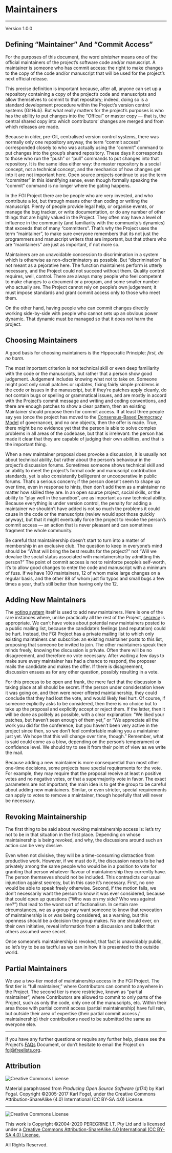 # Maintainers

---

Version 1.0.0

## Defining &ldquo;Maintainer&rdquo; And &ldquo;Commit Access&rdquo;

For the purposes of this document, the word *aintainer* means one of the official maintainers of the project&rsquo;s software code and/or manuscript. A maintainer is someone who has commit access: the right to make changes to the copy of the code and/or manuscript that will be used for the project&rsquo;s next official release.

This precise definition is important because, after all, anyone can set up a repository containing a copy of the project&rsquo;s code and manuscripts and allow themselves to commit to that repository; indeed, doing so is a standard development procedure within the Project&rsquo;s version control systems (GitHub). But what really matters for the project&rsquo;s purposes is who has the ability to put changes into the &ldquo;Offical&rdquo; or master copy — that is, the central shared copy into which contributors&rsquo; changes are merged and from which releases are made.

Because in older, pre-Git, centralised version control systems, there was normally only one repository anyway, the term &ldquo;commit access&rdquo; corresponded closely to who was actually using the &ldquo;commit&rdquo; command to put changes into the group&rsquo;s shared repository. These days it corresponds to those who run the &ldquo;push&rdquo; or &ldquo;pull&rdquo; commands to put changes into that repository. It is the same idea either way: the master repository is a social concept, not a technical concept, and the mechanics of how changes get into it are not important here. Open source projects continue to use the term &ldquo;committer&rdquo; in this identifying sense, even though formally speaking the &ldquo;commit&rdquo; command is no longer where the gating happens.

In the FGI Project there are be people who are very invested, and who contribute a lot, but through means other than coding or writing the manuscript. Plenty of people provide legal help, or organise events, or manage the bug tracker, or write documentation, or do any number of other things that are highly valued in the Project. They often may have a level of influence in the community (and familiarity with the community&rsquo;s dynamics) that exceeds that of many &ldquo;committers&rdquo;. That&rsquo;s why the Project uses the term &ldquo;maintainer&rdquo;, to make sure everyone remembers that its not just the programmers and manuscript writers that are important, but that others who are &ldquo;maintainers&rdquo; are just as important, if not more so.

Maintainers are an unavoidable concession to discrimination in a system which is otherwise as non-discriminatory as possible. But &ldquo;discrimination&rdquo; is not meant as a pejorative here. The function maintainers perform is utterly necessary, and the Project could not succeed without them. Quality control requires, well, control. There are always many people who feel competent to make changes to a document or a program, and some smaller number who actually are. The Project cannot rely on people&rsquo;s own judgement; it must impose standards and grant commit access only to those who meet them.

On the other hand, having people who can commit changes directly working side-by-side with people who cannot sets up an obvious power dynamic. That dynamic must be managed so that it does not harm the project.

## Choosing Maintainers

A good basis for choosing maintainers is the Hippocratic Principle: *first, do no harm.*

The most important criterion is not technical skill or even deep familiarity with the code or the manuscripts, but rather that a person show good judgement. Judgement includes knowing what not to take on. Someone might post only small patches or updates, fixing fairly simple problems in the code or issues in the manuscript, but if they&rsquo;re patches apply cleanly, do not contain bugs or spelling or grammatical issues, and are mostly in accord with the Project&rsquo;s commit message and writing and coding conventions, and there are enough patches to show a clear pattern, then an existing Maintainer should propose them for commit access. If at least three people say yes (once the project has moved to the [Consensus-Based Democracy Model]() of governance), and no one objects, then the offer is made. True, there might be no evidence yet that the person is able to solve complex problems in all areas of the codebase, but that is irrelevant: the person has made it clear that they are capable of judging their own abilities, and that is the important thing.

When a new maintainer proposal does provoke a discussion, it is usually not about technical ability, but rather about the person&rsquo;s behaviour in the project&rsquo;s discussion forums. Sometimes someone shows technical skill and an ability to meet the project&rsquo;s formal code and manuscript contribution standards, yet is also consistently belligerent or uncooperative in public forums. That&rsquo;s a serious concern; if the person doesn&rsquo;t seem to shape up over time, even in response to hints, then don&rsquo;t add them as a maintainer no matter how skilled they are. In an open source project, social skills, or the ability to &ldquo;play well in the sandbox&rdquo;, are as important as raw technical ability. Because everything is under version control, the penalty for adding a maintainer we shouldn&rsquo;t have added is not so much the problems it could cause in the code or the manuscripts (review would spot those quickly anyway), but that it might eventually force the project to revoke the person&rsquo;s commit access &mdash; an action that is never pleasant and can sometimes fragment the whole community.

Be careful that maintainership doesn&rsquo;t start to turn into a matter of membership in an exclusive club. The question to keep in everyone&rsquo;s mind should be &ldquo;What will bring the best results for the project?&rdquo; not &ldquo;Will we devalue the social status associated with maintainership by admitting this person?&rdquo; The point of commit access is not to reinforce people&rsquo;s self-worth, it&rsquo;s to allow good changes to enter the code and manuscript with a minimum of fuss. If we have 100 maintainers, 12 of whom make large changes on a regular basis, and the other 88 of whom just fix typos and small bugs a few times a year, that&rsquo;s still better than having only the 12.

## Adding New Maintainers

The [voting system](https://github.com/FGI/tree/master/Project_Documentation/Voting.md) itself is used to add new maintainers. Here is one of the rare instances where, unlike practically all the rest of the Project, [secrecy](https://github.com/FGI/tree/master/Project_Documentation/Secrecy.md) is appropriate. We can&rsquo;t have votes about potential new maintainers posted to a public mailing list, because the candidate&rsquo;s feelings (and reputation) could be hurt. Instead, the FGI Project has a private mailing list to which only existing maintainers can subscribe: an existing maintainer posts to this list, proposing that someone be invited to join. The other maintainers speak their minds freely, knowing the discussion is private. Often there will be no disagreement, and therefore no vote necessary. After waiting a few days to make sure every maintainer has had a chance to respond, the proposer mails the candidate and makes the offer. If there is disagreement, discussion ensues as for any other question, possibly resulting in a vote.

For this process to be open and frank, the mere fact that the discussion is taking place at all should be secret. If the person under consideration knew it was going on, and then were never offered maintainership, they could conclude that they had lost the vote, and would likely feel hurt. Of course, if someone explicitly asks to be considered, then there is no choice but to take up the proposal and explicitly accept or reject them. If the latter, then it will be done as politely as possible, with a clear explanation: &ldquo;We liked your patches, but haven&rsquo;t seen enough of them yet,&rdquo; or &ldquo;We appreciate all the work you did for the conference, but you haven&rsquo;t been very active in the project since then, so we don&rsquo;t feel comfortable making you a maintainer just yet. We hope that this will change over time, though.&rdquo; Remember, what is said could come as a blow, depending on the person&rsquo;s temperament or confidence level. We should try to see it from their point of view as we write the mail.

Because adding a new maintainer is more consequential than most other one-time decisions, some projects have special requirements for the vote. For example, they may require that the proposal receive at least n positive votes and no negative votes, or that a supermajority vote in favor. The exact parameters are not important; the main idea is to get the group to be careful about adding new maintainers. Similar, or even stricter, special requirements can apply to votes to remove a maintainer, though hopefully that will never be necessary.

## Revoking Maintainership

The first thing to be said about revoking maintainership access is: let&rsquo;s try not to be in that situation in the first place. Depending on whose maintainership is being revoked, and why, the discussions around such an action can be very divisive.

Even when not divisive, they will be a time-consuming distraction from productive work. However, if we must do it, the discussion needs to be had privately among the same people who would be in a position to vote for granting that person whatever flavour of maintainership they currently have. The person themseves should not be included. This contradicts our usual injunction against secrecy, but in this case it&rsquo;s necessary. First, no one would be able to speak freely otherwise. Second, if the motion fails, we don&rsquo;t necessarily want the person to know it was ever considered, because that could open up questions (&ldquo;Who was on my side? Who was against me?&rdquo;) that lead to the worst sort of factionalism. In certain rare circumstances, we as a group may want someone to know that revocation of maintainership is or was being considered, as a warning, but this openness should be a decision the group makes. No one should ever, on their own initiative, reveal information from a discussion and ballot that others assumed were secret.

Once someone&rsquo;s maintainership is revoked, that fact is unavoidably public, so let&rsquo;s try to be as tactful as we can in how it is presented to the outside world.

## Partial Maintainers

We use a two-tier model of maintainership access in the FGI Project. The first tier is &ldquo;full maintainer,&rdquo; where Contributors can commit to anywhere in the Project. The second tier is more restrictive, known as &ldquo;partial maintainer&rdquo;, where Contributors are allowed to commit to only parts of the Project, such as only the code, only one of the manuscripts, etc. Within their area those with partial commit access (partial maintainership) have full rein, but outside their area of expertise (their partial commit access / maintainership) their contributions need to be submitted the same as everyone else.

---

If you have any further questions or require any further help, please see the Project&rsquo;s [FAQs](https://github.com/Dulux-Oz/FGI/tree/master/Project_Documentation/FAQs.md) Document, or don&rsquo;t hesitate to email the Project on <fgi@freelists.org>.

## Attribution

![Creative Commons License](https://i.creativecommons.org/l/by-sa/4.0/88x31.png "Creative Commons License")

Material paraphrased from *Producing Open Source Software* (p174) by Karl Fogal. Copyright &copy;2005-2017 Karl Fogel, under the Creative Commons Attribution-ShareAlike (4.0) International (CC BY-SA 4.0) License.

---

![Creative Commons License](https://i.creativecommons.org/l/by-sa/4.0/88x31.png "Creative Commons License")

This work is Copyright &copy;2004-2020 PEREGRINE I.T. Pty Ltd and is licensed under a [Creative Commons Attribution-ShareAlike 4.0 International (CC BY-SA 4.0) License.](https://creativecommons.org/licenses/by-sa/4.0/)

All Rights Reserved.
